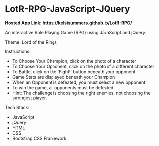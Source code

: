 # LotR-RPG-JavaScript-JQuery

<strong>Hosted App Link: https://kelsisummers.github.io/LotR-RPG/</strong>

An interactive Role Playing Game (RPG) using JavaScript and jQuery.
 
Theme: Lord of the Rings
 
Instructions:
 - To Choose Your Champion, click on the photo of a character
 - To Choose Your Opponent, click on the photo of a different character
 - To Battle, click on the 'Fight!' button beneath your opponent
 - Game Stats are displayed beneath your Champion
 - When an Opponent is defeated, you must select a new opponent
 - To win the game, all opponents must be defeated
 - Hint: The challenge is choosing the right enemies, not choosing the strongest player.
  
Tech Stack:
 - JavaScript
 - jQuery
 - HTML
 - CSS
 - Bootstrap CSS Framework

